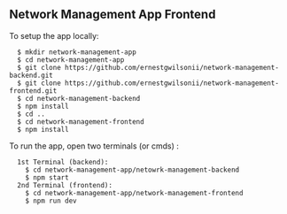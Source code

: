 ## Network Management App Frontend

To setup the app locally:
```
  $ mkdir network-management-app
  $ cd network-management-app
  $ git clone https://github.com/ernestgwilsonii/network-management-backend.git
  $ git clone https://github.com/ernestgwilsonii/network-management-frontend.git
  $ cd network-management-backend
  $ npm install
  $ cd ..
  $ cd network-management-frontend
  $ npm install
```

To run the app, open two terminals (or cmds) :
```
  1st Terminal (backend):
    $ cd network-management-app/netowrk-management-backend
    $ npm start
  2nd Terminal (frontend):
    $ cd network-management-app/network-management-frontend
    $ npm run dev
```
